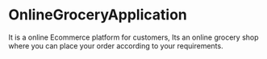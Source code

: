 # OnlineGroceryApplication
It is a online Ecommerce platform for customers, Its an online grocery shop where you can place your order according to your requirements.
